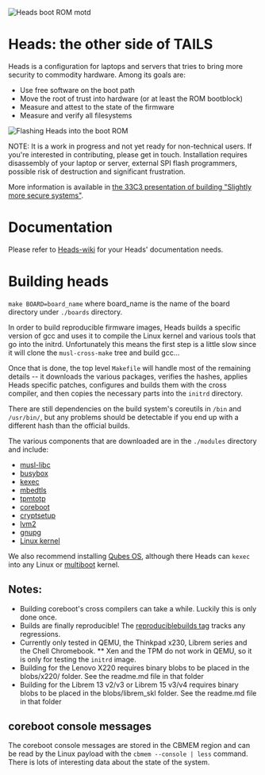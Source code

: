 ![Heads boot ROM motd](https://farm9.staticflickr.com/8638/28577284936_c91100d1f7_z_d.jpg)

Heads: the other side of TAILS
===

Heads is a configuration for laptops and servers that tries to bring
more security to commodity hardware.  Among its goals are:

* Use free software on the boot path
* Move the root of trust into hardware (or at least the ROM bootblock)
* Measure and attest to the state of the firmware
* Measure and verify all filesystems

![Flashing Heads into the boot ROM](https://farm1.staticflickr.com/553/30969183324_c31d8f2dee_z_d.jpg)

NOTE: It is a work in progress and not yet ready for non-technical users.
If you're interested in contributing, please get in touch.
Installation requires disassembly of your laptop or server,
external SPI flash programmers, possible risk of destruction and
significant frustration.

More information is available in [the 33C3 presentation of building "Slightly more secure systems"](https://trmm.net/Heads_33c3).

Documentation
===
Please refer to [Heads-wiki](https://github.com/osresearch/heads-wiki/blob/master/index.md) for your Heads' documentation needs.


Building heads
===
`make BOARD=board_name` where board_name is the name of the board directory under `./boards` directory.

In order to build reproducible firmware images, Heads builds a specific
version of gcc and uses it to compile the Linux kernel and various tools
that go into the initrd.  Unfortunately this means the first step is a
little slow since it will clone the `musl-cross-make` tree and build gcc...

Once that is done, the top level `Makefile` will handle most of the
remaining details -- it downloads the various packages, verifies the
hashes, applies Heads specific patches, configures and builds them
with the cross compiler, and then copies the necessary parts into
the `initrd` directory.

There are still dependencies on the build system's coreutils in
`/bin` and `/usr/bin/`, but any problems should be detectable if you
end up with a different hash than the official builds.

The various components that are downloaded are in the `./modules`
directory and include:

* [musl-libc](https://www.musl-libc.org/)
* [busybox](https://busybox.net/)
* [kexec](https://wiki.archlinux.org/index.php/kexec)
* [mbedtls](https://tls.mbed.org/)
* [tpmtotp](https://trmm.net/Tpmtotp)
* [coreboot](https://www.coreboot.org/)
* [cryptsetup](https://gitlab.com/cryptsetup/cryptsetup)
* [lvm2](https://sourceware.org/lvm2/)
* [gnupg](https://www.gnupg.org/)
* [Linux kernel](https://kernel.org)

We also recommend installing [Qubes OS](https://www.qubes-os.org/),
although there Heads can `kexec` into any Linux or
[multiboot](https://www.gnu.org/software/grub/manual/multiboot/multiboot.html)
kernel.

Notes:
---

* Building coreboot's cross compilers can take a while.  Luckily this is only done once.
* Builds are finally reproducible! The [reproduciblebuilds tag](https://github.com/osresearch/heads/issues?q=is%3Aopen+is%3Aissue+milestone%3Areproduciblebuilds) tracks any regressions.
* Currently only tested in QEMU, the Thinkpad x230, Librem series and the Chell Chromebook.
** Xen and the TPM do not work in QEMU, so it is only for testing the `initrd` image.
* Building for the Lenovo X220 requires binary blobs to be placed in the blobs/x220/ folder.
See the readme.md file in that folder
* Building for the Librem 13 v2/v3 or Librem 15 v3/v4 requires binary blobs to be placed in
the blobs/librem_skl folder. See the readme.md file in that folder

coreboot console messages
---
The coreboot console messages are stored in the CBMEM region
and can be read by the Linux payload with the `cbmem --console | less`
command.  There is lots of interesting data about the state of the
system.
